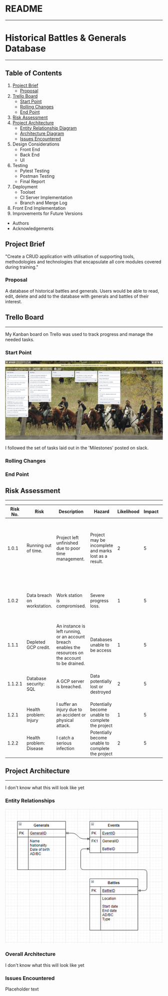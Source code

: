 # README
---
# Historical Battles & Generals Database
---

## Table of Contents

1. [Project Brief](#project-brief)
    + [Proposal](#proposal)
2. [Trello Board](#trello-board)
    + [Start Point](#start-board)
    + [Rolling Changes](#rolling-changes)
    + [End Point](#end-point)
3. [Risk Assessment](#risk-assessment)
4. [Project Architecture](#project-architecture)
    + [Entity Relationship Diagram](#entity-relationship-diagram)
    + [Architecture Diagram](#architecture-diagram)
    + [Issues Encountered](#issues-encountered)
5. Design Considerations
    + Front End
    + Back End
    + UI
6. Testing
    + Pytest Testing
    + Postman Testing
    + Final Report
7. Deployment
    + Toolset
    + CI Server Implementation
    + Branch and Merge Log
8. Front End Implementation
9. Improvements for Future Versions
+ Authors
+ Acknowledgements

## Project Brief
"Create a CRUD application with utilisation of supporting tools, methodologies and technologies that encapsulate all core modules covered during training."

### Proposal
A database of historical battles and generals. Users would be able to read, edit, delete and add to the database with generals and battles of their interest.
## Trello Board
---

My Kanban board on Trello was used to track progress and manage the needed tasks.

### Start Point

![picture of the board](https://github.com/Finn969/Project-SFIA-1/blob/master/Trello%20Board.png)

I followed the set of tasks laid out in the 'Milestones' posted on slack.
### Rolling Changes


### End Point

## Risk Assessment
---

|Risk No.|Risk|Description|Hazard|Likelihood|Impact|Solution|
|---|---|---|---|---|---|---|
|1.0.1|Running out of time.|Project left unfinished due to poor time management.|Project may be incomplete and marks lost as a result.|2|5|Manage time and plan objectives through use of Kanban board, ensure work is completed early.|
|1.0.2|Data breach on workstation.|Work station is compromised.|Severe progress loss.|1|5|Change passwords on workstation, keep instances off when not in use.|
|1.1.1|Depleted GCP credit.|An instance is left running, or an account breach enables the resources on the account to be drained.|Databases unable to be access|1|5|Continue monitoring GCP usage. Copy databases offline as final backup.|
|1.1.2.1|Database security: SQL| A GCP server is breached.|Data potentially lost or destroyed|2|5|Ensure passwords are secure, backup code where possible.|
|1.2.1|Health problem: Injury|I suffer an injury due to an accident or physical attack.|Potentially become unable to complete the project|1|5|Avoid situations with risk of injury.|
|1.2.2|Health problem: Disease|I catch a serious infection|Potentially become unable to complete the project|2|5|Ensure good hygene and cleanliness|


## Project Architecture
---
I don't know what this will look like yet
### Entity Relationships
![picture of the ERD](https://github.com/Finn969/Project-SFIA-1/blob/master/ERD.png)

### Overall Architecture
I don't know what this will look like yet
### Issues Encountered
Placeholder text

